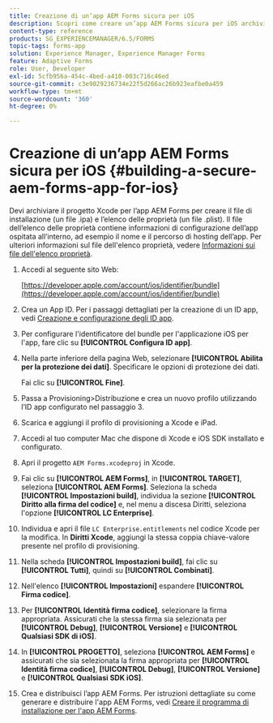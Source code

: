 ```yaml
---
title: Creazione di un’app AEM Forms sicura per iOS
description: Scopri come creare un’app AEM Forms sicura per iOS archiviando il progetto Xcode. In questo modo vengono creati il file di installazione (file con estensione ipa) e l'elenco delle proprietà (file con estensione plist).
content-type: reference
products: SG_EXPERIENCEMANAGER/6.5/FORMS
topic-tags: forms-app
solution: Experience Manager, Experience Manager Forms
feature: Adaptive Forms
role: User, Developer
exl-id: 5cfb956a-454c-4bed-a410-003c716c46ed
source-git-commit: c3e9029236734e22f5d266ac26b923eafbe0a459
workflow-type: tm+mt
source-wordcount: '360'
ht-degree: 0%

---
```


# Creazione di un’app AEM Forms sicura per iOS {#building-a-secure-aem-forms-app-for-ios}

Devi archiviare il progetto Xcode per l’app AEM Forms per creare il file di installazione (un file .ipa) e l’elenco delle proprietà (un file .plist). Il file dell’elenco delle proprietà contiene informazioni di configurazione dell’app ospitata all’interno, ad esempio il nome e il percorso di hosting dell’app. Per ulteriori informazioni sul file dell&#39;elenco proprietà, vedere [Informazioni sui file dell&#39;elenco proprietà](https://developer.apple.com/library/ios/#documentation/general/Reference/InfoPlistKeyReference/Articles/AboutInformationPropertyListFiles.html).

1. Accedi al seguente sito Web:

   [https://developer.apple.com/account/ios/identifier/bundle](https://developer.apple.com/account/ios/identifier/bundle)

1. Crea un App ID. Per i passaggi dettagliati per la creazione di un ID app, vedi [Creazione e configurazione degli ID app](https://developer.apple.com/library/ios/documentation/IDEs/Conceptual/AppDistributionGuide/MaintainingProfiles/MaintainingProfiles.html).
1. Per configurare l&#39;identificatore del bundle per l&#39;applicazione iOS per l&#39;app, fare clic su **[!UICONTROL Configura ID app]**.
1. Nella parte inferiore della pagina Web, selezionare **[!UICONTROL Abilita per la protezione dei dati]**. Specificare le opzioni di protezione dei dati.

   Fai clic su **[!UICONTROL Fine]**.

1. Passa a Provisioning>Distribuzione e crea un nuovo profilo utilizzando l’ID app configurato nel passaggio 3.
1. Scarica e aggiungi il profilo di provisioning a Xcode e iPad.
1. Accedi al tuo computer Mac che dispone di Xcode e iOS SDK installato e configurato.
1. Apri il progetto `AEM Forms.xcodeproj` in Xcode.
1. Fai clic su **[!UICONTROL AEM Forms]**, in **[!UICONTROL TARGET]**, seleziona **[!UICONTROL AEM Forms]**. Seleziona la scheda **[!UICONTROL Impostazioni build]**, individua la sezione **[!UICONTROL Diritto alla firma del codice]** e, nel menu a discesa Diritti, seleziona l&#39;opzione **[!UICONTROL LC Enterprise]**.
1. Individua e apri il file `LC Enterprise.entitlements` nel codice Xcode per la modifica. In **Diritti Xcode**, aggiungi la stessa coppia chiave-valore presente nel profilo di provisioning.
1. Nella scheda **[!UICONTROL Impostazioni build]**, fai clic su **[!UICONTROL Tutti]**, quindi su **[!UICONTROL Combinati]**.
1. Nell&#39;elenco **[!UICONTROL Impostazioni]** espandere **[!UICONTROL Firma codice]**.
1. Per **[!UICONTROL Identità firma codice]**, selezionare la firma appropriata. Assicurati che la stessa firma sia selezionata per **[!UICONTROL Debug]**, **[!UICONTROL Versione]** e **[!UICONTROL Qualsiasi SDK di iOS]**.
1. In **[!UICONTROL PROGETTO]**, seleziona **[!UICONTROL AEM Forms]** e assicurati che sia selezionata la firma appropriata per **[!UICONTROL Identità firma codice]**, **[!UICONTROL Debug]**, **[!UICONTROL Versione]** e **[!UICONTROL Qualsiasi SDK iOS]**.
1. Crea e distribuisci l’app AEM Forms. Per istruzioni dettagliate su come generare e distribuire l&#39;app AEM Forms, vedi [Creare il programma di installazione per l&#39;app AEM Forms](setup-xcode-project-build-installer.md#build-the-installer-for-the-mobile-workspace-app).
